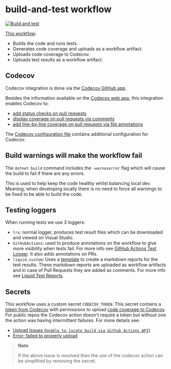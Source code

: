# build-and-test workflow

[![Build and test](https://github.com/edumserrano/github-issue-forms-parser/workflows/Build%20and%20test/badge.svg)](https://github.com/edumserrano/github-issue-forms-parser/actions/workflows/build-test.yml)

[This workflow](/.github/workflows/build-test.yml):

- Builds the code and runs tests.
- Generates code coverage and uploads as a workflow artifact.
- Uploads code coverage to Codecov.
- Uploads test results as a workflow artifact.

## Codecov

Codecov integration is done via the [Codecov GitHub app](https://github.com/apps/codecov).

Besides the information available on the [Codecov web app](https://app.codecov.io/gh/edumserrano/github-issue-forms-parser), this integration enables Codecov to:

- [add status checks on pull requests](https://docs.codecov.com/docs/commit-status)
- [display coverage on pull requests via comments](https://docs.codecov.com/docs/pull-request-comments)
- [add line-by-line coverage on pull requests via file annotations](https://docs.codecov.com/docs/github-checks)

The [Codecov configuration file](/.github/codecov.yml) contains additional configuration for Codecov.

## Build warnings will make the workflow fail

The `dotnet build` command includes the `-warnaserror` flag which will cause the build to fail if there are any errors.

This is used to help keep the code healthy whilst balancing local dev. Meaning, when developing locally there is no need to force all warnings to be fixed to be able to build the code.

## Testing loggers

When running tests we use 3 loggers:

- `trx`: normal logger, produces test result files which can be downloaded and viewed on Visual Studio.
- `GitHubActions`: used to produce annotations on the workflow to give more visibility when tests fail. For more info see [GitHub Actions Test Logger](https://github.com/Tyrrrz/GitHubActionsTestLogger). It also adds annotations on PRs.
- `liquid.custom`: Uses a [template](/GitHubIssueFormsParser/tests/liquid-test-logger-template.md) to create a markdown reports for the test results. These markdown reports are uploaded as workflow artifacts and in case of Pull Requests they are added as comments. For more info see [Liquid Test Reports](https://github.com/kurtmkurtm/LiquidTestReports).

## Secrets

This workflow uses a custom secret `CODECOV_TOKEN`. This secret contains a [token from Codecov](https://app.codecov.io/gh/edumserrano/github-issue-forms-parser/settings) with permissions to upload [code coverage to Codecov](https://app.codecov.io/gh/edumserrano/github-issue-forms-parser). For public repos the Codecov action doesn't require a token but without one the action was having intermittent failures. For more details see:

- [Upload Issues (`Unable to locate build via Github Actions API`)](https://community.codecov.com/t/upload-issues-unable-to-locate-build-via-github-actions-api/3954)
- [Error: failed to properly upload](https://github.com/codecov/codecov-action/issues/598)

> **Note**
>
> If the above issue is resolved then the use of the codecov action can be simplified by removing the secret.
